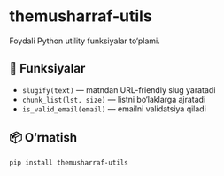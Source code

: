 # themusharraf-utils

Foydali Python utility funksiyalar to‘plami.

## 🧰 Funksiyalar

- `slugify(text)` — matndan URL-friendly slug yaratadi
- `chunk_list(lst, size)` — listni bo‘laklarga ajratadi
- `is_valid_email(email)` — emailni validatsiya qiladi

## 📦 O‘rnatish

```bash
pip install themusharraf-utils
```